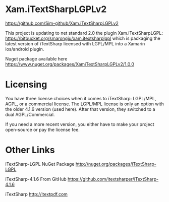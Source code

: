 Xam.iTextSharpLGPLv2
========================
https://github.com/Sim-github/Xam.iTextSharpLGPLv2

This project is updating to net standard 2.0 the plugin Xam.iTextSharpLGPL: https://bitbucket.org/smarongiu/xam.itextsharplgpl
which is packaging the latest version of iTextSharp licensed with LGPL/MPL into a Xamarin ios/android plugin.

Nuget package available here https://www.nuget.org/packages/XamiTextSharpLGPLv2/1.0.0

Licensing
=========
You have three license choices when it comes to iTextSharp: LGPL/MPL, AGPL, or a commercial license. The LGPL/MPL license is only an option with the older 4.1.6 version (used here). After that version, they switched to a dual AGPL/Commercial.


If you need a more recent version, you either have to make your project open-source or pay the license fee. 

Other Links
===========
iTextSharp-LGPL NuGet Package
http://nuget.org/packages/iTextSharp-LGPL

iTextSharp-4.1.6 From GitHub
https://github.com/itextsharper/iTextSharp-4.1.6

iTextSharp
http://itextpdf.com
